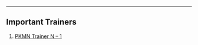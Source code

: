 ---

## Important Trainers

1. [PKMN Trainer N – 1](important_trainer_rosters.wild_md#pkmn-trainer-n-1)

